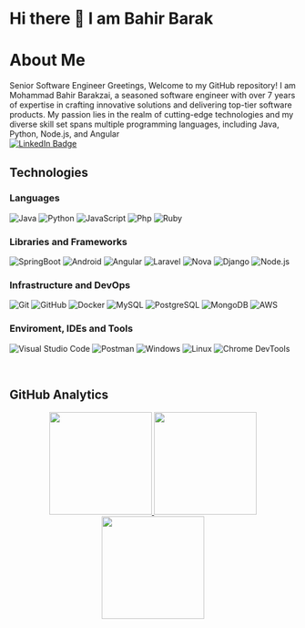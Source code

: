 # Hi there 👋 I am Bahir Barak

# About Me
Senior Software Engineer 
Greetings,
Welcome to my GitHub repository! I am Mohammad Bahir Barakzai, a seasoned software engineer with over 7 years of expertise in crafting innovative solutions and delivering top-tier software products. My passion lies in the realm of cutting-edge technologies and my diverse skill set spans multiple programming languages, including Java, Python, Node.js, and Angular</br>
[![LinkedIn Badge](https://img.shields.io/badge/LinkedIn-Profile-informational?style=flat&logo=linkedin&logoColor=white&color=0D76A8)](https://www.linkedin.com/in/bahir-barakzai-7a14b0198/)


## Technologies

### Languages
  ![Java](https://img.shields.io/badge/Java-%20-red?style=flat&logo=java)
  ![Python](https://img.shields.io/badge/-Python-333333?style=flat&logo=python)
  ![JavaScript](https://img.shields.io/badge/-JavaScript-333333?style=flat&logo=javascript)
  ![Php](https://img.shields.io/badge/php-%20-blue?style=flat&logo=php)
  ![Ruby](https://img.shields.io/badge/Ruby-%20-blue?style=flat&logo=ruby)
  
  
  
### Libraries and Frameworks
 ![SpringBoot](https://img.shields.io/badge/SpringBoot-%20-green?style=flat&logo=springboot)
 ![Android](https://img.shields.io/badge/Android-%20-brightgreen?style=flat&logo=android)
 ![Angular](https://img.shields.io/badge/Angular-%20-critical?style=flat&logo=angular)
 ![Laravel](https://img.shields.io/badge/Laravel-%20-yellow?style=flat&logo=laravel)
 ![Nova](https://img.shields.io/badge/Nova-%20-white?style=flat&logo=laravelnova)
 ![Django](https://img.shields.io/badge/Django-%20-yellowgreen?style=flat&logo=django)
 ![Node.js](https://img.shields.io/badge/-Node.js-333333?style=flat&logo=node.js)
   
### Infrastructure and DevOps
  ![Git](https://img.shields.io/badge/-Git-333333?style=flat&logo=git)
  ![GitHub](https://img.shields.io/badge/-GitHub-333333?style=flat&logo=github)
  ![Docker](https://img.shields.io/badge/-Docker-333333?style=flat&logo=docker)
  ![MySQL](https://img.shields.io/badge/-MySQL-333333?style=flat&logo=mysql)
  ![PostgreSQL](https://img.shields.io/badge/PostgreSQL-%20-blue?style=flat&logo=postgresql)
  ![MongoDB](https://img.shields.io/badge/MongoDB-%20-brightgreen?style=flat&logo=mongodb)
  ![AWS](https://img.shields.io/badge/-AWS-333333?style=flat&logo=amazon-aws&logoColor=F90)

### Enviroment, IDEs and Tools
  ![Visual Studio Code](https://img.shields.io/badge/-Visual%20Studio%20Code-333333?style=flat&logo=visual-studio-code&logoColor=007ACC)
  ![Postman](https://img.shields.io/badge/-Postman-333333?style=flat&logo=postman)
  ![Windows](https://img.shields.io/badge/-Windows%2011-333333?style=flat&logo=windows)
  ![Linux](https://img.shields.io/badge/linux-%20-red?style=flat&logo=linux)
  ![Chrome DevTools](https://img.shields.io/badge/ChromeDevTools-%20-brightgreen?style=flat&logo=googlechrome)

</br>

## GitHub Analytics 

<p align="center">
<a href="https://github.com/bahirbarak">
  <img height="180em" src="https://github-readme-stats.vercel.app/api?username=bahirbarak&count_private=true&count_public=true&show_icons=true&theme=merko" />
  <img height="180em" src="https://github-readme-stats-eight-theta.vercel.app/api/top-langs/?username=bahirbarak&theme=merko&layout=compact&langs_count=20&exclude_repo=gamebase" />
  <img align="center" height="180em" src="https://github-readme-streak-stats.herokuapp.com/?user=bahirbarak&theme=merko"/>
</a>
</p>


